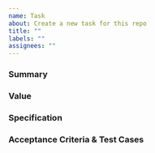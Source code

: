 ```yaml
---
name: Task
about: Create a new task for this repo
title: ""
labels: ""
assignees: ""
---
```


### Summary

<!--
- A summary of the task.
-->

### Value

<!--
- This section should describe the value of this task.
- This value can be for users, to the team, etc.
-->

### Specification

<!--
- Detailed requirements for the feature.
- The performance requirements for the feature.
-->

### Acceptance Criteria & Test Cases

<!--
- Any criteria that must be satisfied for the task to be accepted.
- The test plan for the feature, related to the acceptance criteria.
-->
